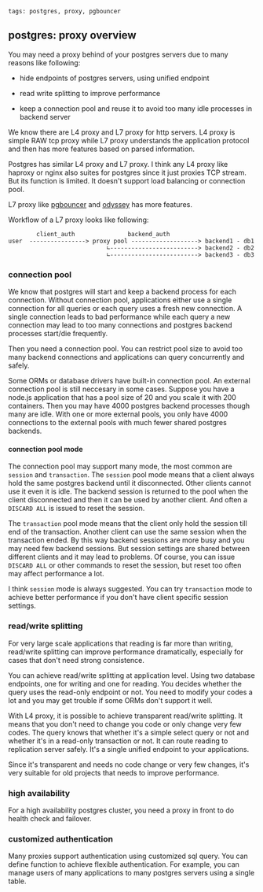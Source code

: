 ```metadata
tags: postgres, proxy, pgbouncer
```

## postgres: proxy overview

You may need a proxy behind of your postgres servers due to many reasons like following:

- hide endpoints of postgres servers, using unified endpoint

- read write splitting to improve performance

- keep a connection pool and reuse it to avoid too many idle processes in backend server

We know there are L4 proxy and L7 proxy for http servers. L4 proxy is simple RAW
 tcp proxy while L7 proxy understands the application protocol and then has more
 features based on parsed information.

Postgres has similar L4 proxy and L7 proxy. I think any L4 proxy like haproxy or nginx also
 suites for postgres since it just proxies TCP stream. But its function is limited. It
 doesn't support load balancing or connection pool.

L7 proxy like [pgbouncer](https://www.pgbouncer.org/usage.html) and
 [odyssey](https://github.com/yandex/odyssey) has more features.

Workflow of a L7 proxy looks like following:

```
        client_auth               backend_auth
user  ----------------> proxy pool -------------------> backend1 - db1
                            ∟-------------------------> backend2 - db2
                            ∟-------------------------> backend3 - db3
```

### connection pool
We know that postgres will start and keep a backend process for each connection. Without
 connection pool, applications either use a single connection for all queries or each query
 uses a fresh new connection. A single connection leads to bad performance while each query
 a new connection may lead to too many connections and postgres backend processes start/die
 frequently.

Then you need a connection pool. You can restrict pool size to avoid too many backend
 connections and applications can query concurrently and safely.

Some ORMs or database drivers have built-in connection pool. An external connection pool
 is still neccesary in some cases. Suppose you have a node.js application that has a pool
 size of 20 and you scale it with 200 containers. Then you may have 4000 postgres backend
 processes though many are idle. With one or more external pools, you only have 4000
 connections to the external pools with much fewer shared postgres backends.

#### connection pool mode
The connection pool may support many mode, the most common are `session` and `transaction`.
 The `session` pool mode means that a client always hold the same postgres backend until
 it disconnected. Other clients cannot use it even it is idle. The backend session is
 returned to the pool when the client disconnected and then it can be used by another
 client. And often a `DISCARD ALL` is issued to reset the session.

The `transaction` pool mode means that the client only hold the session till end of the
 transaction. Another client can use the same session when the transaction ended. By
 this way backend sessions are more busy and you may need few backend sessions. But
 session settings are shared between different clients and it may lead to problems.
 Of course, you can issue `DISCARD ALL` or other commands to reset the session, but
 reset too often may affect performance a lot.

I think `session` mode is always suggested. You can try `transaction` mode to achieve
 better performance if you don't have client specific session settings.

### read/write splitting
For very large scale applications that reading is far more than writing, read/write
 splitting can improve performance dramatically, especially for cases that don't need
 strong consistence.

You can achieve read/write splitting at application level. Using two database endpoints,
 one for writing and one for reading. You decides whether the query uses the read-only
 endpoint or not. You need to modify your codes a lot and you may get trouble if some
 ORMs don't support it well.

With L4 proxy, it is possible to achieve transparent read/write splitting. It means that
 you don't need to change you code or only change very few codes. The query knows that
 whether it's a simple select query or not and whether it's in a read-only transaction
 or not. It can route reading to replication server safely. It's a single unified endpoint
 to your applications.

Since it's transparent and needs no code change or very few changes, it's very suitable
 for old projects that needs to improve performance.

### high availability
For a high availability postgres cluster, you need a proxy in front to do health check
 and failover.

### customized authentication
Many proxies support authentication using customized sql query. You can define function
 to achieve flexible authentication. For example, you can manage users of many applications
 to many postgres servers using a single table.
